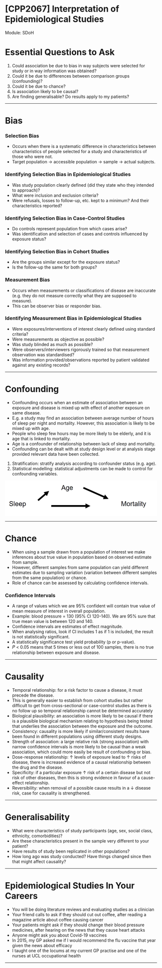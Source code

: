 # [CPP2067] Interpretation of Epidemiological Studies

Module: SDoH

# Essential Questions to Ask

1. Could association be due to bias in way subjects were selected
for study or in way information was obtained?
2. Could it be due to differences between comparison groups
(confounding)?
3. Could it be due to chance?
4. Is association likely to be causal?
5. Are finding generalisable? Do results apply to my patients?

---

# Bias

### Selection Bias

- Occurs when there is a systematic difference in characteristics between characteristics of people selected for a study and characteristics of those who were not.
- Target population → accessible population → sample → actual
subjects.

### Identifying Selection Bias in Epidemiological Studies

- Was study population clearly defined (did they state who they intended to approach)?
- What were inclusion and exclusion criteria?
- Were refusals, losses to follow-up, etc. kept to a minimum? And
their characteristics reported?

### Identifying Selection Bias in Case-Control Studies

- Do controls represent population from which cases arise?
- Was identification and selection of cases and controls influenced
by exposure status?

### Identifying Selection Bias in Cohort Studies

- Are the groups similar except for the exposure status?
- Is the follow-up the same for both groups?

### Measurement Bias

- Occurs when measurements or classifications of disease are
inaccurate (e.g. they do not measure correctly what they are supposed to measure).
- This can be observer bias or responder bias.

### Identifying Measurement Bias in Epidemiological Studies

- Were exposures/interventions of interest clearly defined using
standard criteria?
- Were measurements as objective as possible?
- Was study blinded as much as possible?
- Were observers/interviewers rigorously trained so that measurement observation was standardised?
- Was information provided/observations reported by patient validated against any existing records?

---

# Confounding

- Confounding occurs when an estimate of association between an
exposure and disease is mixed up with effect of another exposure
on same disease.
- E.g. a study may find an association between average number of
hours of sleep per night and mortality. However, this association is likely to be mixed up with age.
- People who sleep few hours may be more likely to be elderly, and it is age that is linked to mortality.
- Age is a confounder of relationship between lack of sleep and mortality.
- Confounding can be dealt with at study design level or at analysis
stage provided relevant data have been collected.
1. Stratification: stratify analysis according to confounder status (e.g. age).
2. Statistical modelling: statistical adjustments can be made to control for confounding variables.

![Screenshot 2022-02-28 at 13.23.10.png](%5BCPP2067%5D%20Interpretation%20of%20Epidemiological%20Studie%20123f1f41a78a4abc9ec88f637eba8b7e/Screenshot_2022-02-28_at_13.23.10.png)

---

# Chance

- When using a sample drawn from a population of interest we
make inferences about true value in population based on
observed estimate from sample.
- However, different samples from same population can yield
different estimates due to sampling variation (variation between different samples from the same population) or chance.
- Role of chance can be assessed by calculating confidence
intervals.

### Confidence Intervals

- A range of values which we are 95% confident will contain true
value of mean measure of interest in overall population.
- Example: blood pressure = 130 (95% CI 120-140). We are 95%
sure that true mean value is between 120 and 140.
- Confidence intervals are estimates of effect magnitude.
- When analysing ratios, look if CI includes 1 as if 1 is included, the result is not statistically significant.
- A statistically significance test yield probability (p or p-value).
- 𝑃 < 0.05 means that 5 times or less out of 100 samples, there is no true relationship between exposure and disease.

---

# Causality

- Temporal relationship: for a risk factor to cause a disease, it must
precede the disease.
- This is generally easier to establish from cohort studies but rather difficult to get from cross-sectional or case-control studies as there is no follow up so temporal relationship cannot be determined accurately
- Biological plausibility: an association is more likely to be causal if
there is a plausible biological mechanism relating to hypothesis
being tested that underlies the association between the exposure and the outcome.
- Consistency: causality is more likely if similar/consistent results have been found in different populations using different study designs.
- Strength of association: a large relative risk (strong association)
with narrow confidence intervals is more likely to be causal than a
weak association, which could more easily be result of confounding or bias.
- Dose-response relationship: ↑ levels of exposure lead to ↑ risks of
disease, there is increased evidence of a causal relationship between the drug and the disease.
- Specificity: if a particular exposure ↑ risk of a certain disease but
not risk of other diseases, then this is strong evidence in favour of a cause-effect relationship.
- Reversibility: when removal of a possible cause results in a ↓ disease risk, case for causality is strengthened.

---

# Generalisability

- What were characteristics of study participants (age, sex, social
class, ethnicity, comorbidities)?
- Are these characteristics present in the sample very different to your patient?
- Have results of study been replicated in other populations?
- How long ago was study conducted? Have things changed since then that might affect causality?

---

# Epidemiological Studies In Your Careers

- You will be doing literature reviews and evaluating studies as a clinician
- Your friend calls to ask if they should cut out coffee, after reading a magazine article about coffee causing cancer
- Your patients might ask if they should change their blood pressure medicines, after hearing on the news that they cause heart attacks
- Anyone might ask you about Covid-19 vaccines
- In 2015, my GP asked me if I would recommend the flu vaccine that year given the news about efficacy
- I taught one of the locums at my current GP practise and one of the nurses at UCL occupational health

---